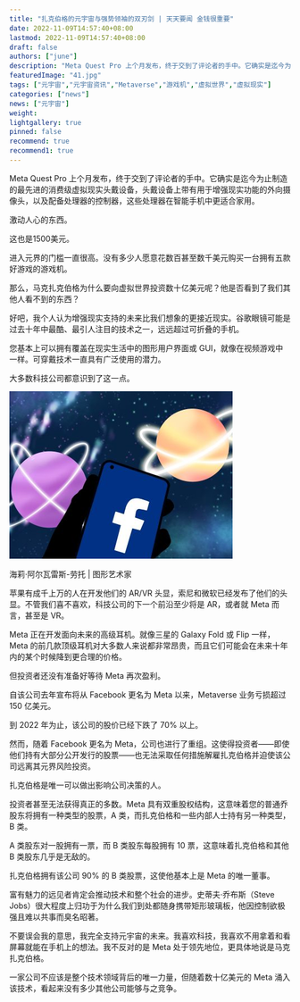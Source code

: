 ```yaml
---
title: "扎克伯格的元宇宙与强势领袖的双刃剑 | 天天要闻 金钱很重要"
date: 2022-11-09T14:57:40+08:00
lastmod: 2022-11-09T14:57:40+08:00
draft: false
authors: ["june"]
description: "Meta Quest Pro 上个月发布，终于交到了评论者的手中。它确实是迄今为止制造的最先进的消费级虚拟现实头戴设备，头戴设备上带有用于增强现实功能的外向摄像头，以及配备处理器的控制器，这些处理器在智能手机中更适合家用。"
featuredImage: "41.jpg"
tags: ["元宇宙","元宇宙资讯","Metaverse","游戏机","虚拟世界","虚拟现实"]
categories: ["news"]
news: ["元宇宙"]
weight: 
lightgallery: true
pinned: false
recommend: true
recommend1: true
---
```


Meta Quest Pro 上个月发布，终于交到了评论者的手中。它确实是迄今为止制造的最先进的消费级虚拟现实头戴设备，头戴设备上带有用于增强现实功能的外向摄像头，以及配备处理器的控制器，这些处理器在智能手机中更适合家用。

激动人心的东西。 

这也是1500美元。 

进入元界的门槛一直很高。没有多少人愿意花数百甚至数千美元购买一台拥有五款好游戏的游戏机。 

那么，马克扎克伯格为什么要向虚拟世界投资数十亿美元呢？他是否看到了我们其他人看不到的东西？

好吧，我个人认为增强现实支持的未来比我们想象的更接近现实。谷歌眼镜可能是过去十年中最酷、最引人注目的技术之一，远远超过可折叠的手机。 

您基本上可以拥有覆盖在现实生活中的图形用户界面或 GUI，就像在视频游戏中一样。可穿戴技术一直具有广泛使用的潜力。 

大多数科技公司都意识到了这一点。 

![img](40.jpg)

海莉·阿尔瓦雷斯-劳托 | 图形艺术家



苹果有成千上万的人在开发他们的 AR/VR 头显，索尼和微软已经发布了他们的头显。不管我们喜不喜欢，科技公司的下一个前沿至少将是 AR，或者就 Meta 而言，甚至是 VR。 

Meta 正在开发面向未来的高级耳机。就像三星的 Galaxy Fold 或 Flip 一样，Meta 的前几款顶级耳机对大多数人来说都非常昂贵，而且它们可能会在未来十年内的某个时候降到更合理的价格。 

但投资者还没有准备好等待 Meta 再次盈利。 

自该公司去年宣布将从 Facebook 更名为 Meta 以来，Metaverse 业务亏损超过 150 亿美元。 

到 2022 年为止，该公司的股价已经下跌了 70% 以上。 

然而，随着 Facebook 更名为 Meta，公司也进行了重组。这使得投资者——即使他们持有大部分公开发行的股票——也无法采取任何措施解雇扎克伯格并迫使该公司远离其元界风险投资。 

扎克伯格是唯一可以做出影响公司决策的人。

投资者甚至无法获得真正的多数。Meta 具有双重股权结构，这意味着您的普通乔股东将拥有一种类型的股票，A 类，而扎克伯格和一些内部人士持有另一种类型，B 类。 

A 类股东对一股拥有一票，而 B 类股东每股拥有 10 票，这意味着扎克伯格和其他 B 类股东几乎是无敌的。

扎克伯格拥有该公司 90% 的 B 类股票，这使他基本上是 Meta 的唯一董事。

富有魅力的远见者肯定会推动技术和整个社会的进步。史蒂夫·乔布斯（Steve Jobs）很大程度上归功于为什么我们到处都随身携带矩形玻璃板，他因控制欲极强且难以共事而臭名昭著。

不要误会我的意思，我完全支持元宇宙的未来。我喜欢科技，我喜欢不用拿着和看屏幕就能在手机上的想法。我不反对的是 Meta 处于领先地位，更具体地说是马克扎克伯格。

一家公司不应该是整个技术领域背后的唯一力量，但随着数十亿美元的 Meta 涌入该技术，看起来没有多少其他公司能够与之竞争。